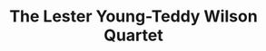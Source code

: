 ---
title: "The Lester Young-Teddy Wilson Quartet"
summary: "None"
image: "the-lester-young-teddy-wilson-quartet.jpg"
apple_music_artist_url: "https://music.apple.com/gb/artist/the-lester-young-teddy-wilson-quartet/591327922"
wikipedia_url: "none"
---